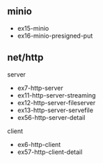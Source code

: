 ## minio

- ex15-minio
- ex16-minio-presigned-put

## net/http

server

- ex7-http-server
- ex11-http-server-streaming
- ex12-http-server-fileserver
- ex13-http-server-servefile
- ex56-http-server-detail

client

- ex6-http-client
- ex57-http-client-detail
